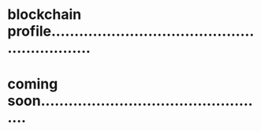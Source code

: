 # blockchain profile..............................................................
# coming soon..................................................
